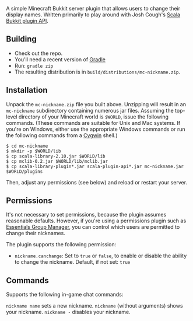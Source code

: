 A simple Minecraft Bukkit server plugin that allows users to change their
display names. Written primarily to play around with Josh Cough's
[Scala Bukkit plugin API](https://github.com/joshcough/MinecraftPlugins).

## Building

* Check out the repo.
* You'll need a recent version of [Gradle](http://gradle.org)
* Run: `gradle zip`
* The resulting distribution is in `build/distributions/mc-nickname.zip`.

## Installation

Unpack the `mc-nickname.zip` file you built above. Unzipping will result in
an `mc-nickname` subdirectory containing numerous jar files. Assuming the
top-level directory of your Minecraft world is `$WORLD`, issue the following
commands. (These commands are suitable for Unix and Mac systems. If you're
on Windows, either use the appropriate Windows commands or run the following
commands from a [Cygwin](http://www.cygwin.com/) shell.)

    $ cd mc-nickname
    $ mkdir -p $WORLD/lib
    $ cp scala-library-2.10.jar $WORLD/lib
    $ cp mclib-0.2.jar $WORLD/lib/mclib.jar
    $ cp scala-library-plugin*.jar scala-plugin-api*.jar mc-nickname.jar $WORLD/plugins

Then, adjust any permissions (see below) and reload or restart your server.

## Permissions

It's not necessary to set permissions, because the plugin assumes
reasonable defaults. However, if you're using a permissions plugin such
as [Essentials Group Manager](http://wiki.ess3.net/wiki/Group_Manager),
you can control which users are permitted to change their nicknames.

The plugin supports the following permission:

- `nickname.canchange`: Set to `true` or `false`, to enable or disable
  the ability to change the nickname. Default, if not set: `true`

## Commands

Supports the following in-game chat commands:

`nickname name` sets a new nickname.
`nickname` (without arguments) shows your nickname.
`nickname -` disables your nickname.
